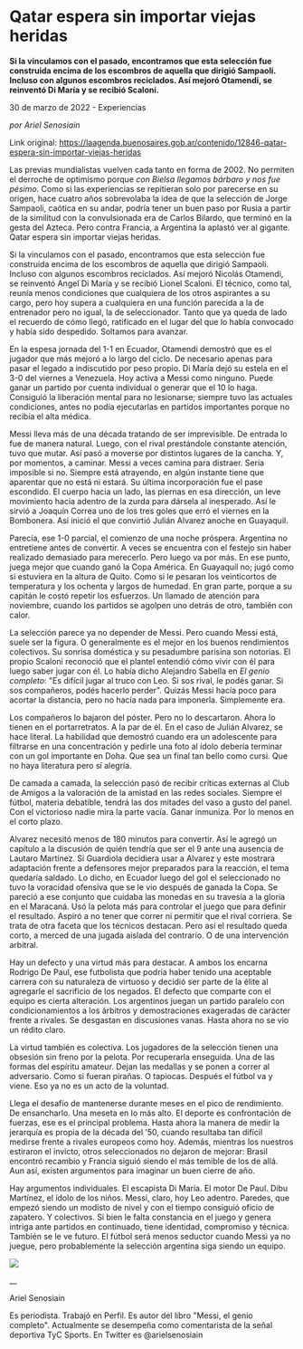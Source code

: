# Qatar espera sin importar viejas heridas

**Si la vinculamos con el pasado, encontramos que esta selección fue construida encima de los escombros de aquella que dirigió Sampaoli. Incluso con algunos escombros reciclados. Así mejoró Otamendi, se reinventó Di María y se recibió Scaloni.**

30 de marzo de 2022 - Experiencias

_por Ariel Senosiain_

Link original: https://laagenda.buenosaires.gob.ar/contenido/12846-qatar-espera-sin-importar-viejas-heridas



Las previas mundialistas vuelven cada tanto en forma de 2002. No permiten el derroche de optimismo porque *con Bielsa llegamos bárbaro y nos fue pésimo*. Como si las experiencias se repitieran solo por parecerse en su origen, hace cuatro años sobrevolaba la idea de que la selección de Jorge Sampaoli, caótica en su andar, podría tener un buen paso por Rusia a partir de la similitud con la convulsionada era de Carlos Bilardo, que terminó en la gesta del Azteca. Pero contra Francia, a Argentina la aplastó ver al gigante. Qatar espera sin importar viejas heridas.




Si la vinculamos con el pasado, encontramos que esta selección fue construida encima de los escombros de aquella que dirigió Sampaoli. Incluso con algunos escombros reciclados. Así mejoró Nicolás Otamendi, se reinventó Angel Di María y se recibió Lionel Scaloni. El técnico, como tal, reunía menos condiciones que cualquiera de los otros aspirantes a su cargo, pero hoy supera a cualquiera en una función parecida a la de entrenador pero no igual, la de seleccionador. Tanto que ya queda de lado el recuerdo de cómo llegó, ratificado en el lugar del que lo había convocado y había sido despedido. Soltamos para avanzar.




En la espesa jornada del 1-1 en Ecuador, Otamendi demostró que es el jugador que más mejoró a lo largo del ciclo. De necesario apenas para pasar el legado a indiscutido por peso propio. Di María dejó su estela en el 3-0 del viernes a Venezuela. Hoy activa a Messi como ninguno. Puede ganar un partido por cuenta individual o generar que el 10 lo haga. Consiguió la liberación mental para no lesionarse; siempre tuvo las actuales condiciones, antes no podía ejecutarlas en partidos importantes porque no recibía el alta médica.




Messi lleva más de una década tratando de ser imprevisible. De entrada lo fue de manera natural. Luego, con el rival prestándole constante atención, tuvo que mutar. Así pasó a moverse por distintos lugares de la cancha. Y, por momentos, a caminar. Messi a veces camina para distraer. Sería imposible si no. Siempre está atrayendo, en algún instante tiene que aparentar que no está ni estará. Su última incorporación fue el pase escondido. El cuerpo hacia un lado, las piernas en esa dirección, un leve movimiento hacia adentro de la zurda para dársela al inesperado. Así le sirvió a Joaquín Correa uno de los tres goles que erró el viernes en la Bombonera. Así inició el que convirtió Julián Alvarez anoche en Guayaquil.




Parecía, ese 1-0 parcial, el comienzo de una noche próspera. Argentina no entretiene antes de convertir. A veces se encuentra con el festejo sin haber realizado demasiado para merecerlo. Pero luego va por más. En ese punto, juega mejor que cuando ganó la Copa América. En Guayaquil no; jugó como si estuviera en la altura de Quito. Como si le pesaran los veinticortos de temperatura y los ochenta y largos de humedad. En gran parte, porque a su capitán le costó repetir los esfuerzos. Un llamado de atención para noviembre, cuando los partidos se agolpen uno detrás de otro, también con calor.




La selección parece ya no depender de Messi. Pero cuando Messi está, suele ser la figura. O generalmente es el mejor en los buenos rendimientos colectivos. Su sonrisa doméstica y su pesadumbre parisina son notorias. El propio Scaloni reconoció que el plantel entendió cómo vivir con él para luego saber jugar con él. Lo había dicho Alejandro Sabella en *El genio completo*: "Es difícil jugar al truco con Leo. Si sos rival, le podés ganar. Si sos compañeros, podés hacerlo perder". Quizás Messi hacía poco para acortar la distancia, pero no hacía nada para imponerla. Simplemente era.




Los compañeros lo bajaron del póster. Pero no lo descartaron. Ahora lo tienen en el portarretratos. A la par de él. En el caso de Julián Alvarez, se hace literal. La habilidad que demostró cuando era un adolescente para filtrarse en una concentración y pedirle una foto al ídolo debería terminar con un gol importante en Doha. Que sea un final tan bello como cursi. Que no haya literatura pero sí alegría.




De camada a camada, la selección pasó de recibir críticas externas al Club de Amigos a la valoración de la amistad en las redes sociales. Siempre el fútbol, materia debatible, tendrá las dos mitades del vaso a gusto del panel. Con el victorioso nadie mira la parte vacía. Ganar inmuniza. Por lo menos en el corto plazo.




Alvarez necesitó menos de 180 minutos para convertir. Así le agregó un capítulo a la discusión de quién tendría que ser el 9 ante una ausencia de Lautaro Martínez. Si Guardiola decidiera usar a Alvarez y este mostrara adaptación frente a defensores mejor preparados para la reacción, el tema quedaría saldado. Lo dicho, en Ecuador luego del gol el seleccionado no tuvo la voracidad ofensiva que se le vio después de ganada la Copa. Se pareció a ese conjunto que cuidaba las monedas en su travesía a la gloria en el Maracaná. Usó la pelota más para controlar el juego que para definir el resultado. Aspiró a no tener que correr ni permitir que el rival corriera. Se trata de otra faceta que los técnicos destacan. Pero así el resultado queda corto, a merced de una jugada aislada del contrario. O de una intervención arbitral.




Hay un defecto y una virtud más para destacar. A ambos los encarna Rodrigo De Paul, ese futbolista que podría haber tenido una aceptable carrera con su naturaleza de virtuoso y decidió ser parte de la élite al agregarle el sacrificio de los negados. El defecto que comparte con el equipo es cierta alteración. Los argentinos juegan un partido paralelo con condicionamientos a los árbitros y demostraciones exageradas de carácter frente a rivales. Se desgastan en discusiones vanas. Hasta ahora no se vio un rédito claro.




La virtud también es colectiva. Los jugadores de la selección tienen una obsesión sin freno por la pelota. Por recuperarla enseguida. Una de las formas del espíritu amateur. Dejan las medallas y se ponen a correr al adversario. Como si fueran pirañas. O tapiocas. Después el fútbol va y viene. Eso ya no es un acto de la voluntad.




Llega el desafío de mantenerse durante meses en el pico de rendimiento. De ensancharlo. Una meseta en lo más alto. El deporte es confrontación de fuerzas, ese es el principal problema. Hasta ahora la manera de medir la jerarquía es propia de la década del ’50, cuando resultaba tan difícil medirse frente a rivales europeos como hoy. Además, mientras los nuestros estiraron el invicto, otros seleccionados no dejaron de mejorar: Brasil encontró recambio y Francia siguió siendo el más temible de los de allá. Aun así, existen argumentos para imaginar un buen cierre de año.




Hay argumentos individuales. El escapista Di María. El motor De Paul. Dibu Martínez, el ídolo de los niños. Messi, claro, hoy Leo adentro. Paredes, que empezó siendo un modisto de nivel y con el tiempo consiguió oficio de zapatero. Y colectivos. Si bien le falta constancia en el juego y genera intriga ante partidos en continuado, tiene identidad, compromiso y técnica. También se le ve futuro. El fútbol será menos seductor cuando Messi ya no juegue, pero probablemente la selección argentina siga siendo un equipo.




[![](https://img.youtube.com/vi/N66Mh50M2mI/0.jpg)](https://www.youtube.com/watch?v=N66Mh50M2mI)




\_\_




Ariel Senosiain




Es periodista. Trabajó en Perfil. Es autor del libro "Messi, el genio completo". Actualmente se desempeña como comentarista de la señal deportiva TyC Sports. En Twitter es @arielsenosiain




